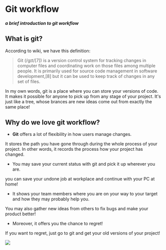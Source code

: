 # Git workflow
##### a brief introduction to git workflow
## What is git?
According to wiki, we have this definition:
> Git (/ɡɪt/[7]) is a version control system for tracking changes in computer files and coordinating work on those files among multiple people. It is primarily used for source code management in software development,[8] but it can be used to keep track of changes in any set of files.

In my own words, git is a place where you can store your versions of code. It makes it possible for anyone to pick up from any stage of your project. It's just like a tree, whose brances are new ideas come out from exactly the same place!

##  Why do we love git workflow?

+ **Git** offers a lot of flexibility in how users manage changes. 

It stores the path you have gone through during the whole process of your project. In other words, it records the process how your project has changed.

+ You may save your current status with git and pick it up wherever you are.

you can save your undone job at workplace and continue with your PC at home!
+ It shows your team members where you are on your way to your target and how they may probably help you.

You may also gather new ideas from others to fix bugs and make your product better!
+ Moreover, it offers you the chance to regret!

If you want to regret, just go to git and get your old versions of your project!

![](http://p.07358.com/image/20160406/1459929457191620.png)


